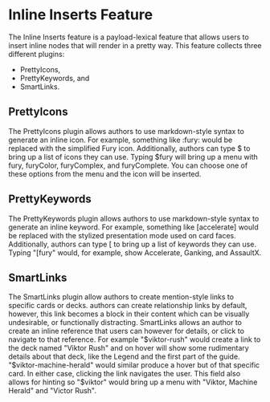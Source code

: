 # Inline Inserts Feature

The Inline Inserts feature is a payload-lexical feature that allows users to insert inline nodes that will render in a pretty way. This feature collects three different plugins:

- PrettyIcons,
- PrettyKeywords, and
- SmartLinks.

## PrettyIcons

The PrettyIcons plugin allows authors to use markdown-style syntax to generate an inline icon. For example, something like \:fury\: would be replaced with the simplified Fury icon. Additionally, authors can type $ to bring up a list of icons they can use. Typing $fury will bring up a menu with fury, furyColor, furyComplex, and furyComplete. You can choose one of these options from the menu and the icon will be inserted.

## PrettyKeywords

The PrettyKeywords plugin allows authors to use markdown-style syntax to generate an inline keyword. For example, something like [accelerate] would be replaced with the stylized presentation mode used on card faces. Additionally, authors can type \[ to bring up a list of keywords they can use. Typing "\[fury" would, for example, show Accelerate, Ganking, and AssaultX.

## SmartLinks

The SmartLinks plugin allow authors to create mention-style links to specific cards or decks. authors can create relationship links by default, however, this link becomes a block in their content which can be visually undesirable, or functionally distracting. SmartLinks allows an author to create an inline reference that users can however for details, or click to navigate to that reference. For example "$viktor-rush" would create a link to the deck named "Viktor Rush" and on hover will show some rudimentary details about that deck, like the Legend and the first part of the guide. "$viktor-machine-herald" would similar produce a hover but of that specific card. In either case, clicking the link navigates the user. This field also allows for hinting so "$viktor" would bring up a menu with "Viktor, Machine Herald" and "Victor Rush".

